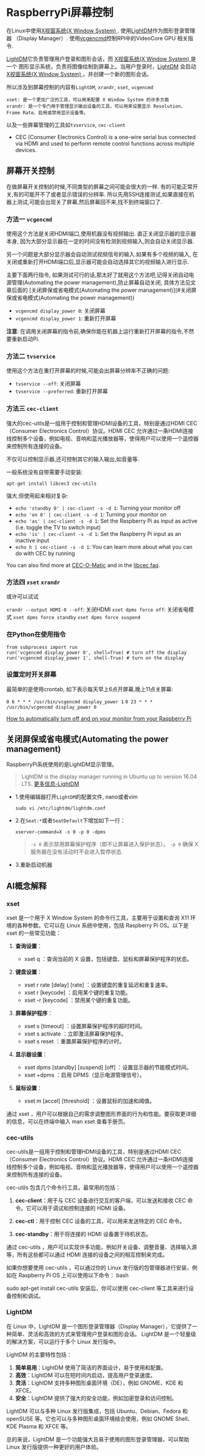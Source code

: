 # RaspberryPi屏幕控制

在Linux中使用[X视窗系统(X Window System) ](https://zh.wikipedia.org/zh-hans/X視窗系統).  使用[LightDM](https://en.wikipedia.org/wiki/LightDM)作为图形登录管理器
（Display Manager）. 使用[vcgencmd](https://elinux.org/RPI_vcgencmd_usage)控制RPI中的VideoCore GPU 相关指令.

[LightDM](https://en.wikipedia.org/wiki/LightDM)它负责管理用户登录和图形会话，而 [X视窗系统(X Window System) ](https://zh.wikipedia.org/zh-hans/X視窗系統) 是一个
图形显示系统，负责将图像绘制到屏幕上。当用户登录时，[LightDM](https://en.wikipedia.org/wiki/LightDM) 会启动  [X视窗系统(X Window System) ](https://zh.wikipedia.org/zh-hans/X視窗系統)，并创建一个新的图形会话。

所以涉及到屏幕控制的内容有`LightDM`, `xrandr`, `xset`, `vcgencmd `

	xset: 是一个更加广泛的工具，可以用来配置 X Window System 的许多方面
	xrandr: 是一个专门用于管理显示输出设备的工具，可以用来设置显示 Resolution、Frame Rate、启用或禁用显示设备等。

以及一些屏幕管理的工具如`tvservice`, `cec-client`

* CEC (Consumer Electronics Control) is a one-wire serial bus connected via HDMI and used to perform remote control functions across multiple devices.

## 屏幕开关控制

在做屏幕开关控制的时候,不同类型的屏幕之间可能会很大的一样. 有的可能正常开关,有的可能开不了或者显示错误的分辨率. 所以先用SSH连接测试,如果直接在机器上测试,可能会出现关了屏幕,然后屏幕回不来,找不到终端窗口了.

### 方法一 `vcgencmd`

使用这个方法是关闭HDMI端口,使用机器没有视频输出. 直正关闭显示器的显示器本身, 因为大部分显示器在一定的时间没有检测到视频输入,则会自动关闭显示器.

另一个问题是大部分显示器会自动测试视频信号的输入.如果有多个视频的输入, 在关闭或重新打开HDMI端口后,显示器可能会自动选择其它的视频输入进行显示.

主要下面两行指令, 如果测试可行的话,那太好了就用这个方法吧,记得关闭自动电源管理(Automating the power management),防止屏幕自动关闭, 具体方法见文章后面的 [关闭屏保或省电模式(Automating the power management)](#关闭屏保或省电模式(Automating the power management))

* `vcgencmd display_power 0`: 关闭屏幕
* `vcgencmd display_power 1`: 重新打开屏幕

**注意**: 在调用关闭屏幕的指令前,确保你能在机器上运行重新打开屏幕的指令,不然要重新启动Pi.

### 方法二 `tvservice`

使用这个方法在重打开屏幕的时候,可能会出屏幕分辨率不正确的问题:

* `tvservice --off`: 关闭屏幕
* `tvservice --preferred`: 重新打开屏幕

### 方法三 `cec-client`

强大的cec-utils是一组用于控制和管理HDMI设备的工具，特别是通过HDMI CEC（Consumer Electronics Control）协议。HDMI CEC 允许通过一条HDMI连接线控制多个设备，例如电视、音响和蓝光播放器等，使得用户可以使用一个遥控器来控制所有连接的设备。 

不仅可以控制显示器,还可控制其它的输入输出,如音量等.

一般系统没有自带需要手动安装:

`apt-get install libcec3 cec-utils`

强大.但使用起来相对复杂:

* `echo 'standby 0' | cec-client -s -d 1`: Turning your monitor off
* `echo 'on 0' | cec-client -s -d 1`: Turning your monitor on
* `echo 'as' | cec-client -s -d 1`: Set the Raspberry Pi as input as active (i.e. toggle the TV to switch input)
* `echo 'is' | cec-client -s -d 1`: Set the Raspberry Pi input as an inactive input
* `echo h | cec-client -s -d 1`: You can learn more about what you can do with CEC by running

You can also find more at [CEC-O-Matic](https://www.cec-o-matic.com) and in the [libcec faq](http://libcec.pulse-eight.com/faq).

### 方法四 `xset` `xrandr`

或许可以试试

`xrandr --output HDMI-0 --off`: 关闭HDMI
`xset dpms force off`: 关闭省电模式
`xset dpms force standby`
`xset dpms force suspend`


### 在Python在使用指令

```
from subprocess import run
run('vcgencmd display_power 0', shell=True)	# turn off the display
run('vcgencmd display_power 1', shell-True)	# turn on the display

```

### 设置定时开关屏幕

最简单的是使用crontab, 如下表示每天早上6点开屏幕,晚上11点关屏幕:

`0 6 * * * /usr/bin/vcgencmd display_power 1`
`0 23 * * * /usr/bin/vcgencmd display_power 0`

[How to automatically turn off and on your monitor from your Raspberry Pi](https://www.screenly.io/blog/2017/07/02/how-to-automatically-turn-off-and-on-your-monitor-from-your-raspberry-pi/)

## 关闭屏保或省电模式(Automating the power management)

RaspberryPi系统使用的是LightDM显示管理。

> LightDM is the display manager running in Ubuntu up to version 16.04 LTS. [更多信息-LightDM](https://wiki.ubuntu.com/LightDM)

* 1.使用编辑器打开`LightDM`的配置文件, nano或者vim

	`sudo vi /etc/lightdm/lightdm.conf`

* 2.在`Seat:*`或者`SeatDefault`下增加如下一行：

	`xserver-command=X -s 0 -p 0 -dpms`
	> `-s 0`  表示禁用屏幕保护程序（即不让屏幕进入保护状态）。 
	> `-p 0`  确保 X 服务器在没有活动时不会进入暂停状态.

* 3.重新启动机器


## AI概念解释

### xset

xset  是一个用于 X Window System 的命令行工具，主要用于设置和查询 X11 环境的各种参数。它可以在 Linux 系统中使用，包括 Raspberry Pi OS。以下是  xset  的一些常见功能： 
 
1. **查询设置**： 
   -  xset q ：查询当前的 X 设置，包括键盘、鼠标和屏幕保护程序的状态。 
 
2. **键盘设置**： 
   -  xset r rate [delay] [rate] ：设置键盘的重复延迟和重复速率。 
   -  xset r [keycode] ：启用某个键的重复功能。 
   -  xset -r [keycode] ：禁用某个键的重复功能。 
 
3. **屏幕保护程序**： 
   -  xset s [timeout] ：设置屏幕保护程序的超时时间。 
   -  xset s activate ：立即激活屏幕保护程序。 
   -  xset s reset ：重置屏幕保护程序的计时。 
 
4. **显示器设置**： 
   -  xset dpms [standby] [suspend] [off] ：设置显示器的节能模式时间。 
   -  xset +dpms ：启用 DPMS（显示电源管理信号）。 
 
5. **鼠标设置**： 
   -  xset m [accel] [threshold] ：设置鼠标的加速和阈值。 
 
通过  xset ，用户可以根据自己的需求调整图形界面的行为和性能。要获取更详细的信息，可以在终端中输入  man xset  查看手册页。


### cec-utils

cec-utils是一组用于控制和管理HDMI设备的工具，特别是通过HDMI CEC（Consumer Electronics Control）协议。HDMI CEC 允许通过一条HDMI连接线控制多个设备，例如电视、音响和蓝光播放器等，使得用户可以使用一个遥控器来控制所有连接的设备。 
 
 cec-utils  包含几个命令行工具，最常用的包括： 
 
1. **cec-client**：用于与 CEC 设备进行交互的客户端，可以发送和接收 CEC 命令。它可以用于调试和控制连接的 HDMI 设备。 
 
2. **cec-ctl**：用于控制 CEC 设备的工具，可以用来发送特定的 CEC 命令。 
 
3. **cec-standby**：用于将连接的 HDMI 设备置于待机状态。 
 
通过  cec-utils ，用户可以实现许多功能，例如开关设备、调整音量、选择输入源等，所有这些都可以通过 HDMI 连接的设备之间的相互控制来完成。 
 
如果你想要使用  cec-utils ，可以通过你的 Linux 发行版的包管理器进行安装，例如在 Raspberry Pi OS 上可以使用以下命令：
bash


sudo apt-get install cec-utils
安装后，你可以使用  cec-client  等工具来进行设备控制和调试。

### LightDM

在 Linux 中，LightDM 是一个图形登录管理器（Display Manager），它提供了一种简单、灵活和高效的方式来管理用户登录和图形会话。 LightDM 是一个轻量级的解决方案，可以运行于多个 Linux 发行版中。

LightDM 的主要特性包括：

1. **简单易用**：LightDM 使用了简洁的界面设计，易于使用和配置。
2. **高效**：LightDM 可以在短时间内启动，提高用户登录速度。
3. **灵活**：LightDM 支持多种图形桌面环境（DE），例如 GNOME、KDE 和 XFCE。
4. **安全**：LightDM 提供了强大的安全功能，例如加密登录和访问控制。

LightDM 可以与多种 Linux 发行版集成，包括 Ubuntu、Debian、Fedora 和 
openSUSE 等。它也可以与多种图形桌面环境结合使用，例如 GNOME Shell、KDE 
Plasma 和 XFCE 等。

总的来说，LightDM 是一个功能强大且易于使用的图形登录管理器，可以帮助 Linux 
发行版提供一种更好的用户体验。